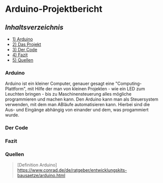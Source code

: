 # **Arduino-Projektbericht** 

## **_Inhaltsverzeichnis_** 
- [1) Arduino](#arduino)
- [2) Das Projekt](#dasprojekt) 
- [3) Der Code](#dercode) 
- [4) Fazit](#fazit) 
- [5) Quellen](#quellen) 

### Arduino 
Arduino ist ein kleiner Computer, genauer gesagt eine "Computing-Plattform", mit Hilfe der man von kleinen Projekten - wie ein LED zum Leuchten bringen - bis zu Maschinensteuerung alles mögliche programmieren und machen kann. Den Arduino kann man als Steuersystem verwenden, mit dem man ABläufe automatisieren kann. Hierbei sind die Aus- und Eingänge abhängig von einander und dem, was progammiert wurde. 
### Der Code 
### Fazit 
### Quellen
> [Definition Arduino] https://www.conrad.de/de/ratgeber/entwicklungskits-bausaetze/arduino.html
